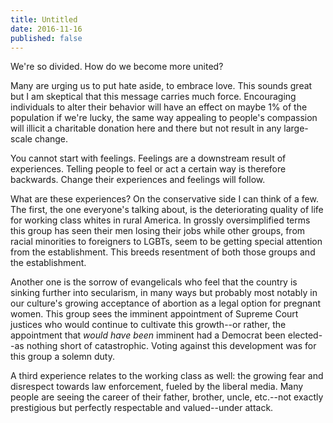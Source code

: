 ```yaml
---
title: Untitled
date: 2016-11-16
published: false
---
```


We're so divided. How do we become more united?

Many are urging us to put hate aside, to embrace love. This sounds great but I am skeptical that this message carries much force. Encouraging individuals to alter their behavior will have an effect on maybe 1% of the population if we're lucky, the same way appealing to people's compassion will illicit a charitable donation here and there but not result in any large-scale change.

You cannot start with feelings. Feelings are a downstream result of experiences. Telling people to feel or act a certain way is therefore backwards. Change their experiences and feelings will follow.

What are these experiences? On the conservative side I can think of a few. The first, the one everyone's talking about, is the deteriorating quality of life for working class whites in rural America. In grossly oversimplified terms this group has seen their men losing their jobs while other groups, from racial minorities to foreigners to LGBTs, seem to be getting special attention from the establishment. This breeds resentment of both those groups and the establishment.

Another one is the sorrow of evangelicals who feel that the country is sinking further into secularism, in many ways but probably most notably in our culture's growing acceptance of abortion as a legal option for pregnant women. This group sees the imminent appointment of Supreme Court justices who would continue to cultivate this growth--or rather, the appointment that *would have been* imminent had a Democrat been elected--as nothing short of catastrophic. Voting against this development was for this group a solemn duty.

A third experience relates to the working class as well: the growing fear and disrespect towards law enforcement, fueled by the liberal media. Many people are seeing the career of their father, brother, uncle, etc.--not exactly prestigious but perfectly respectable and valued--under attack.
